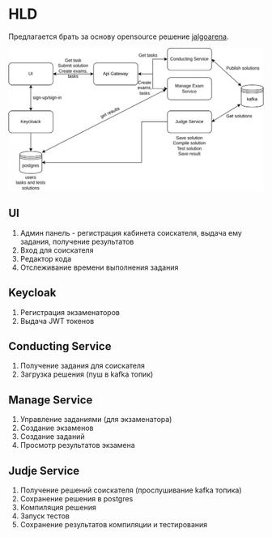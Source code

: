 # HLD

Предлагается брать за основу opensource решение [jalgoarena](https://jalgoarena.github.io/).

![hld](hld.png)

## UI

1. Админ панель - регистрация кабинета соискателя, выдача ему задания, получение результатов
2. Вход для соискателя 
3. Редактор кода
4. Отслеживание времени выполнения задания

## Keycloak

1. Регистрация экзаменаторов
2. Выдача JWT токенов

## Conducting Service

1. Получение задания для соискателя
2. Загрузка решения (пуш в kafka топик)

## Manage Service

1. Управление заданиями (для экзаменатора)
2. Создание экзаменов
3. Создание заданий
4. Просмотр результатов экзамена

## Judje Service

1. Получение решений соискателя (прослушивание kafka топика)
2. Сохранение решения в postgres
3. Компиляция решения
4. Запуск тестов
5. Сохранение результатов компиляции и тестирования
